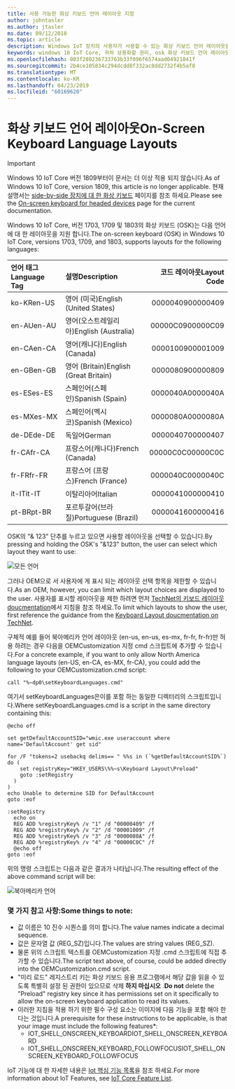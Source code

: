 ```yaml
---
title: 사용 가능한 화상 키보드 언어 레이아웃 지정
author: johntasler
ms.author: jtasler
ms.date: 09/12/2018
ms.topic: article
description: Windows IoT 장치의 사용자가 사용할 수 있는 화상 키보드 언어 레이아웃을 지정 하는 방법에 대해 알아봅니다.
keywords: windows 10 IoT Core, 귀하 상용화할 권리, osk 화상 키보드 언어 레이아웃
ms.openlocfilehash: 003f280236733763b33f096f6574aad04921841f
ms.sourcegitcommit: 2b4ce105834c294dcdd8f332ac8dd2732f4b5af8
ms.translationtype: MT
ms.contentlocale: ko-KR
ms.lasthandoff: 04/23/2019
ms.locfileid: "60169620"
---
```

# <a name="on-screen-keyboard-language-layouts"></a><span data-ttu-id="dcc08-104">화상 키보드 언어 레이아웃</span><span class="sxs-lookup"><span data-stu-id="dcc08-104">On-Screen Keyboard Language Layouts</span></span>

> [!IMPORTANT]
> <span data-ttu-id="dcc08-105">Windows 10 IoT Core 버전 1809부터이 문서는 더 이상 적용 되지 않습니다.</span><span class="sxs-lookup"><span data-stu-id="dcc08-105">As of Windows 10 IoT Core, version 1809, this article is no longer applicable.</span></span> <span data-ttu-id="dcc08-106">현재 설명서는 [side-by-side 장치에 대 한 화상 키보드](./OnScreenKeyboard.md) 페이지를 참조 하세요.</span><span class="sxs-lookup"><span data-stu-id="dcc08-106">Please see the [On-screen keyboard for headed devices](./OnScreenKeyboard.md) page for the current documentation.</span></span>

<span data-ttu-id="dcc08-107">Windows 10 IoT Core, 버전 1703, 1709 및 1803의 화상 키보드 (OSK)는 다음 언어에 대 한 레이아웃을 지원 합니다.</span><span class="sxs-lookup"><span data-stu-id="dcc08-107">The on-screen keyboard (OSK) in Windows 10 IoT Core, versions 1703, 1709, and 1803, supports layouts for the following languages:</span></span>

| <span data-ttu-id="dcc08-108">언어 태그</span><span class="sxs-lookup"><span data-stu-id="dcc08-108">Language Tag</span></span>  | <span data-ttu-id="dcc08-109">설명</span><span class="sxs-lookup"><span data-stu-id="dcc08-109">Description</span></span>             | <span data-ttu-id="dcc08-110">코드 레이아웃</span><span class="sxs-lookup"><span data-stu-id="dcc08-110">Layout Code</span></span> |
| :------------ | :---------------------- | -----------:|
| <span data-ttu-id="dcc08-111">ko-KR</span><span class="sxs-lookup"><span data-stu-id="dcc08-111">en-US</span></span>         | <span data-ttu-id="dcc08-112">영어 (미국)</span><span class="sxs-lookup"><span data-stu-id="dcc08-112">English (United States)</span></span> |    <span data-ttu-id="dcc08-113">00000409</span><span class="sxs-lookup"><span data-stu-id="dcc08-113">00000409</span></span> |
| <span data-ttu-id="dcc08-114">en-AU</span><span class="sxs-lookup"><span data-stu-id="dcc08-114">en-AU</span></span>         | <span data-ttu-id="dcc08-115">영어(오스트레일리아)</span><span class="sxs-lookup"><span data-stu-id="dcc08-115">English (Australia)</span></span>     |    <span data-ttu-id="dcc08-116">00000C09</span><span class="sxs-lookup"><span data-stu-id="dcc08-116">00000C09</span></span> |
| <span data-ttu-id="dcc08-117">en-CA</span><span class="sxs-lookup"><span data-stu-id="dcc08-117">en-CA</span></span>         | <span data-ttu-id="dcc08-118">영어(캐나다)</span><span class="sxs-lookup"><span data-stu-id="dcc08-118">English (Canada)</span></span>        |    <span data-ttu-id="dcc08-119">00001009</span><span class="sxs-lookup"><span data-stu-id="dcc08-119">00001009</span></span> |
| <span data-ttu-id="dcc08-120">en-GB</span><span class="sxs-lookup"><span data-stu-id="dcc08-120">en-GB</span></span>         | <span data-ttu-id="dcc08-121">영어 (Britain)</span><span class="sxs-lookup"><span data-stu-id="dcc08-121">English (Great Britain)</span></span> |    <span data-ttu-id="dcc08-122">00000809</span><span class="sxs-lookup"><span data-stu-id="dcc08-122">00000809</span></span> |
| <span data-ttu-id="dcc08-123">es-ES</span><span class="sxs-lookup"><span data-stu-id="dcc08-123">es-ES</span></span>         | <span data-ttu-id="dcc08-124">스페인어(스페인)</span><span class="sxs-lookup"><span data-stu-id="dcc08-124">Spanish (Spain)</span></span>         |    <span data-ttu-id="dcc08-125">0000040A</span><span class="sxs-lookup"><span data-stu-id="dcc08-125">0000040A</span></span> |
| <span data-ttu-id="dcc08-126">es-MX</span><span class="sxs-lookup"><span data-stu-id="dcc08-126">es-MX</span></span>         | <span data-ttu-id="dcc08-127">스페인어(멕시코)</span><span class="sxs-lookup"><span data-stu-id="dcc08-127">Spanish (Mexico)</span></span>        |    <span data-ttu-id="dcc08-128">0000080A</span><span class="sxs-lookup"><span data-stu-id="dcc08-128">0000080A</span></span> |
| <span data-ttu-id="dcc08-129">de-DE</span><span class="sxs-lookup"><span data-stu-id="dcc08-129">de-DE</span></span>         | <span data-ttu-id="dcc08-130">독일어</span><span class="sxs-lookup"><span data-stu-id="dcc08-130">German</span></span>                  |    <span data-ttu-id="dcc08-131">00000407</span><span class="sxs-lookup"><span data-stu-id="dcc08-131">00000407</span></span> |
| <span data-ttu-id="dcc08-132">fr-CA</span><span class="sxs-lookup"><span data-stu-id="dcc08-132">fr-CA</span></span>         | <span data-ttu-id="dcc08-133">프랑스어(캐나다)</span><span class="sxs-lookup"><span data-stu-id="dcc08-133">French (Canada)</span></span>         |    <span data-ttu-id="dcc08-134">00000C0C</span><span class="sxs-lookup"><span data-stu-id="dcc08-134">00000C0C</span></span> |
| <span data-ttu-id="dcc08-135">fr-FR</span><span class="sxs-lookup"><span data-stu-id="dcc08-135">fr-FR</span></span>         | <span data-ttu-id="dcc08-136">프랑스어 (프랑스)</span><span class="sxs-lookup"><span data-stu-id="dcc08-136">French (France)</span></span>         |    <span data-ttu-id="dcc08-137">0000040C</span><span class="sxs-lookup"><span data-stu-id="dcc08-137">0000040C</span></span> |
| <span data-ttu-id="dcc08-138">it-IT</span><span class="sxs-lookup"><span data-stu-id="dcc08-138">it-IT</span></span>         | <span data-ttu-id="dcc08-139">이탈리아어</span><span class="sxs-lookup"><span data-stu-id="dcc08-139">Italian</span></span>                 |    <span data-ttu-id="dcc08-140">00000410</span><span class="sxs-lookup"><span data-stu-id="dcc08-140">00000410</span></span> |
| <span data-ttu-id="dcc08-141">pt-BR</span><span class="sxs-lookup"><span data-stu-id="dcc08-141">pt-BR</span></span>         | <span data-ttu-id="dcc08-142">포르투갈어(브라질)</span><span class="sxs-lookup"><span data-stu-id="dcc08-142">Portuguese (Brazil)</span></span>     |    <span data-ttu-id="dcc08-143">00000416</span><span class="sxs-lookup"><span data-stu-id="dcc08-143">00000416</span></span> |

<span data-ttu-id="dcc08-144">OSK의 "& 123" 단추를 누르고 있으면 사용할 레이아웃을 선택할 수 있습니다.</span><span class="sxs-lookup"><span data-stu-id="dcc08-144">By pressing and holding the OSK's "&123" button, the user can select which layout they want to use:</span></span>

![모든 언어](../media/OnScreenKeyboard/AllLanguages.png)
 
<span data-ttu-id="dcc08-146">그러나 OEM으로 서 사용자에 게 표시 되는 레이아웃 선택 항목을 제한할 수 있습니다.</span><span class="sxs-lookup"><span data-stu-id="dcc08-146">As an OEM, however, you can limit which layout choices are displayed to the user.</span></span> <span data-ttu-id="dcc08-147">사용자를 표시할 레이아웃을 제한 하려면 먼저 [TechNet의 키보드 레이아웃 doucmentation](https://technet.microsoft.com/library/cc978687.aspx)에서 지침을 참조 하세요.</span><span class="sxs-lookup"><span data-stu-id="dcc08-147">To limit which layouts to show the user, first reference the guidance from the [Keyboard Layout doucmentation on TechNet](https://technet.microsoft.com/library/cc978687.aspx).</span></span>
 
<span data-ttu-id="dcc08-148">구체적 예를 들어 북아메리카 언어 레이아웃 (en-us, en-us, es-mx, fr-fr, fr-fr)만 허용 하려는 경우 다음을 OEMCustomization 지정 cmd 스크립트에 추가할 수 있습니다.</span><span class="sxs-lookup"><span data-stu-id="dcc08-148">For a concrete example, if you want to only allow North America language layouts (en-US, en-CA, es-MX, fr-CA), you could add the following to your OEMCustomization.cmd script:</span></span>

```console
call "%~dp0\setKeyboardLanguages.cmd"
```

<span data-ttu-id="dcc08-149">여기서 setKeyboardLanguages은이를 포함 하는 동일한 디렉터리의 스크립트입니다.</span><span class="sxs-lookup"><span data-stu-id="dcc08-149">Where setKeyboardLanguages.cmd is a script in the same directory containing this:</span></span>
 
```console
@echo off

set getDefaultAccountSID="wmic.exe useraccount where name='DefaultAccount' get sid"

for /F "tokens=2 usebackq delims== " %%s in (`%getDefaultAccountSID%`) do (
    set registryKey="HKEY_USERS\%%~s\Keyboard Layout\Preload"
    goto :setRegistry
  )
)
echo Unable to determine SID for DefaultAccount
goto :eof

:setRegistry
  echo on
  REG ADD %registryKey% /v "1" /d "00000409" /f
  REG ADD %registryKey% /v "2" /d "00001009" /f
  REG ADD %registryKey% /v "3" /d "0000080A" /f
  REG ADD %registryKey% /v "4" /d "00000C0C" /f
  @echo off
goto :eof
```

<span data-ttu-id="dcc08-150">위의 명령 스크립트는 다음과 같은 결과가 나타납니다.</span><span class="sxs-lookup"><span data-stu-id="dcc08-150">The resulting effect of the above command script will be:</span></span>

![북아메리카 언어](../media/OnScreenKeyboard/NorthAmericanLanguages.png)

### <a name="some-things-to-note"></a><span data-ttu-id="dcc08-152">몇 가지 참고 사항:</span><span class="sxs-lookup"><span data-stu-id="dcc08-152">Some things to note:</span></span>
*  <span data-ttu-id="dcc08-153">값 이름은 10 진수 시퀀스를 의미 합니다.</span><span class="sxs-lookup"><span data-stu-id="dcc08-153">The value names indicate a decimal sequence.</span></span>
*  <span data-ttu-id="dcc08-154">값은 문자열 값 (REG_SZ)입니다.</span><span class="sxs-lookup"><span data-stu-id="dcc08-154">The values are string values (REG_SZ).</span></span>
*  <span data-ttu-id="dcc08-155">물론 위의 스크립트 텍스트를 OEMCustomization 지정 .cmd 스크립트에 직접 추가할 수 있습니다.</span><span class="sxs-lookup"><span data-stu-id="dcc08-155">The script text above, of course, could be added directly into the OEMCustomization.cmd script.</span></span>
*  <span data-ttu-id="dcc08-156">"미리 로드" 레지스트리 키는 화상 키보드 응용 프로그램에서 해당 값을 읽을 수 있도록 특별히 설정 된 권한이 있으므로 삭제 **하지 마십시오** .</span><span class="sxs-lookup"><span data-stu-id="dcc08-156">**Do not** delete the "Preload" registry key since it has permissions set on it specifically to allow the on-screen keyboard application to read its values.</span></span>
*  <span data-ttu-id="dcc08-157">이러한 지침을 적용 하기 위한 필수 구성 요소는 이미지에 다음 기능을 포함 해야 한다는 것입니다.</span><span class="sxs-lookup"><span data-stu-id="dcc08-157">A prerequisite for these instructions to be applicable, is that your image must include the following features\*:</span></span>
   * <span data-ttu-id="dcc08-158">IOT_SHELL_ONSCREEN_KEYBOARD</span><span class="sxs-lookup"><span data-stu-id="dcc08-158">IOT_SHELL_ONSCREEN_KEYBOARD</span></span>
   * <span data-ttu-id="dcc08-159">IOT_SHELL_ONSCREEN_KEYBOARD_FOLLOWFOCUS</span><span class="sxs-lookup"><span data-stu-id="dcc08-159">IOT_SHELL_ONSCREEN_KEYBOARD_FOLLOWFOCUS</span></span>

<span data-ttu-id="dcc08-160">IoT 기능에 대 한 자세한 내용은 [Iot 핵심 기능 목록](https://docs.microsoft.com/windows-hardware/manufacture/iot/iot-core-feature-list)을 참조 하세요.</span><span class="sxs-lookup"><span data-stu-id="dcc08-160">For more information about IoT Features, see [IoT Core Feature List](https://docs.microsoft.com/windows-hardware/manufacture/iot/iot-core-feature-list).</span></span>
